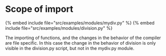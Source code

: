 # Scope of import

{% embed include file="src/examples/modules/mydiv.py" %}
{% embed include file="src/examples/modules/division.py" %}


The importing of functions, and the changes in the behavior of the compiler are file specific.
In this case the change in the behavior of division is only visible in the division.py script, but not in the mydiv.py module.



